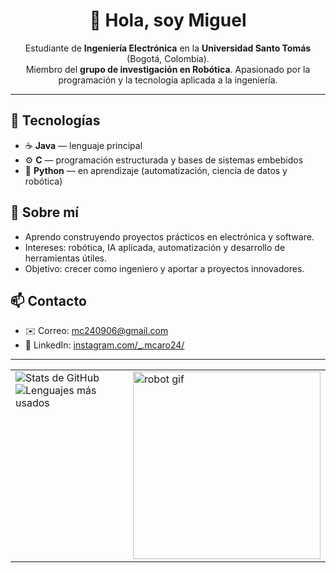 <!-- Perfil de GitHub: Miguel Caro -->
<h1 align="center">👋 Hola, soy Miguel </h1>

<p align="center">
  Estudiante de <strong>Ingeniería Electrónica</strong> en la <strong>Universidad Santo Tomás</strong> (Bogotá, Colombia).<br/>
  Miembro del <strong>grupo de investigación en Robótica</strong>. Apasionado por la programación y la tecnología aplicada a la ingeniería.
</p>

<hr/>

<h2>🚀 Tecnologías</h2>
<ul>
  <li>☕ <strong>Java</strong> — lenguaje principal</li>
  <li>⚙️ <strong>C</strong> — programación estructurada y bases de sistemas embebidos</li>
  <li>🐍 <strong>Python</strong> — en aprendizaje (automatización, ciencia de datos y robótica)</li>
</ul>

<h2>📌 Sobre mí</h2>
<ul>
  <li>Aprendo construyendo proyectos prácticos en electrónica y software.</li>
  <li>Intereses: robótica, IA aplicada, automatización y desarrollo de herramientas útiles.</li>
  <li>Objetivo: crecer como ingeniero y aportar a proyectos innovadores.</li>
</ul>

<h2>📫 Contacto</h2>
<ul>
  <li>✉️ Correo: <a href="mailto:mc240906@gmail.com">mc240906@gmail.com</a></li>
  <li>🔗 LinkedIn: <a href="https://www.instagram.com/_.mcaro24/" target="_blank" rel="noopener">instagram.com/_.mcaro24/</a></li>

</ul>

<hr/>

<!-- Estadísticas de GitHub y GIF (GIF a la derecha) -->
<table>
  <tr>
    <td valign="top">
      <img src="https://github-readme-stats.vercel.app/api?username=MiguelCaro06&show_icons=true&hide_title=true&include_all_commits=true&theme=tokyonight" alt="Stats de GitHub"/>
      <br/>
      <img src="https://github-readme-stats.vercel.app/api/top-langs/?username=MiguelCaro06&layout=compact&theme=tokyonight" alt="Lenguajes más usados"/>
    </td>
    <td valign="top">
      <!-- Enlace directo recomendado: i.giphy.com -->
      <img src="https://i.giphy.com/media/pvyS73YWLMR9zDXuLs/giphy.gif" width="300" alt="robot gif"/>
    </td>
  </tr>
</table>
